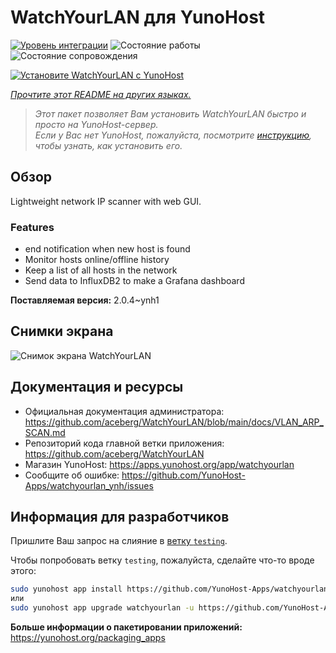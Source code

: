 <!--
Важно: этот README был автоматически сгенерирован <https://github.com/YunoHost/apps/tree/master/tools/readme_generator>
Он НЕ ДОЛЖЕН редактироваться вручную.
-->

# WatchYourLAN для YunoHost

[![Уровень интеграции](https://apps.yunohost.org/badge/integration/watchyourlan)](https://ci-apps.yunohost.org/ci/apps/watchyourlan/)
![Состояние работы](https://apps.yunohost.org/badge/state/watchyourlan)
![Состояние сопровождения](https://apps.yunohost.org/badge/maintained/watchyourlan)

[![Установите WatchYourLAN с YunoHost](https://install-app.yunohost.org/install-with-yunohost.svg)](https://install-app.yunohost.org/?app=watchyourlan)

*[Прочтите этот README на других языках.](./ALL_README.md)*

> *Этот пакет позволяет Вам установить WatchYourLAN быстро и просто на YunoHost-сервер.*  
> *Если у Вас нет YunoHost, пожалуйста, посмотрите [инструкцию](https://yunohost.org/install), чтобы узнать, как установить его.*

## Обзор

Lightweight network IP scanner with web GUI.

### Features

- end notification when new host is found
- Monitor hosts online/offline history
- Keep a list of all hosts in the network
- Send data to InfluxDB2 to make a Grafana dashboard


**Поставляемая версия:** 2.0.4~ynh1

## Снимки экрана

![Снимок экрана WatchYourLAN](./doc/screenshots/Screenshot.png)

## Документация и ресурсы

- Официальная документация администратора: <https://github.com/aceberg/WatchYourLAN/blob/main/docs/VLAN_ARP_SCAN.md>
- Репозиторий кода главной ветки приложения: <https://github.com/aceberg/WatchYourLAN>
- Магазин YunoHost: <https://apps.yunohost.org/app/watchyourlan>
- Сообщите об ошибке: <https://github.com/YunoHost-Apps/watchyourlan_ynh/issues>

## Информация для разработчиков

Пришлите Ваш запрос на слияние в [ветку `testing`](https://github.com/YunoHost-Apps/watchyourlan_ynh/tree/testing).

Чтобы попробовать ветку `testing`, пожалуйста, сделайте что-то вроде этого:

```bash
sudo yunohost app install https://github.com/YunoHost-Apps/watchyourlan_ynh/tree/testing --debug
или
sudo yunohost app upgrade watchyourlan -u https://github.com/YunoHost-Apps/watchyourlan_ynh/tree/testing --debug
```

**Больше информации о пакетировании приложений:** <https://yunohost.org/packaging_apps>
